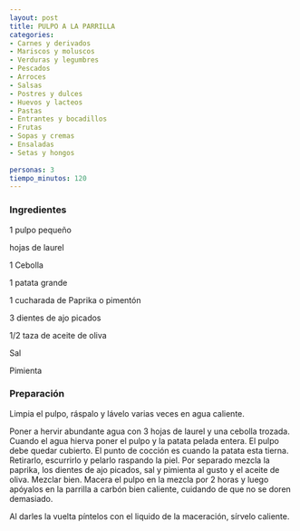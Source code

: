 ```yaml
---
layout: post
title: PULPO A LA PARRILLA
categories:
- Carnes y derivados
- Mariscos y moluscos
- Verduras y legumbres
- Pescados
- Arroces
- Salsas
- Postres y dulces
- Huevos y lacteos
- Pastas
- Entrantes y bocadillos
- Frutas
- Sopas y cremas
- Ensaladas
- Setas y hongos
 
personas: 3 
tiempo_minutos: 120 
---
```

<h3>Ingredientes</h3>
1 pulpo pequeño

hojas de laurel

1 Cebolla

1 patata grande

1 cucharada de Paprika o pimentón

3 dientes de ajo picados

1/2 taza de aceite de oliva

Sal

Pimienta

<h3>Preparación</h3>
Limpia el pulpo, ráspalo y lávelo varias veces en agua caliente.

Poner a hervir abundante agua con 3 hojas de laurel y una cebolla trozada. Cuando el agua hierva poner el pulpo y la patata pelada entera. El pulpo debe quedar cubierto. El punto de cocción es cuando la patata esta tierna. Retirarlo, escurrirlo y pelarlo raspando la piel. Por separado mezcla la paprika, los dientes de ajo picados, sal y pimienta al gusto y el aceite de oliva. Mezclar bien. Macera el pulpo en la mezcla por 2 horas y luego apóyalos en la parrilla a carbón bien caliente, cuidando de que no se doren demasiado.

Al darles la vuelta píntelos con el liquido de la maceración, sírvelo caliente.

